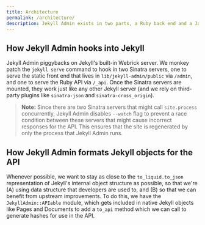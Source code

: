```yaml
---
title: Architecture
permalink: /architecture/
description: Jekyll Admin exists in two parts, a Ruby back end and a Javascript front end. The two halves communicate via a shared API.
---
```


## How Jekyll Admin hooks into Jekyll

Jekyll Admin piggybacks on Jekyll's built-in Webrick server. We monkey patch the `jekyll serve` command to hook in two Sinatra servers, one to serve the static front end that lives in `lib/jekyll-admin/public` via `/admin`, and one to serve the Ruby API via `/_api`. Once the Sinatra servers are mounted, they work just like any other Jekyll server (and we rely on third-party plugins like `sinatra-json` and `sinatra-cross_origin`).

> **Note:** Since there are two Sinatra servers that might call `site.process` concurrently, Jekyll Admin disables `--watch` flag to prevent a race condition between these servers that might cause incorrect responses for the API. This ensures that the site is regenerated by only the process that Jekyll Admin runs.

## How Jekyll Admin formats Jekyll objects for the API

Whenever possible, we want to stay as close to the `to_liquid.to_json` representation of Jekyll's internal object structure as possible, so that we're (A) using data structure that developers are used to, and (B) so that we can benefit from upstream improvements. To do this, we have the `JekyllAdmin::APIable` module, which gets included in native Jekyll objects like Pages and Documents to add a `to_api` method which we can call to generate hashes for use in the API.
